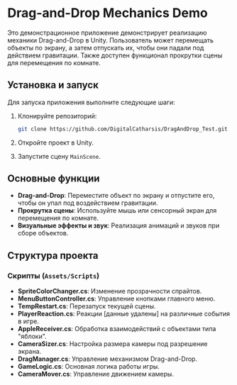 # Drag-and-Drop Mechanics Demo

Это демонстрационное приложение демонстрирует реализацию механики Drag-and-Drop в Unity. Пользователь может перемещать объекты по экрану, а затем отпускать их, чтобы они падали под действием гравитации. Также доступен функционал прокрутки сцены для перемещения по комнате.

## Установка и запуск

Для запуска приложения выполните следующие шаги:

1. Клонируйте репозиторий:

    ```bash
    git clone https://github.com/DigitalCatharsis/DragAndDrop_Test.git
    ```

2. Откройте проект в Unity.

3. Запустите сцену `MainScene`.

## Основные функции

- **Drag-and-Drop**: Переместите объект по экрану и отпустите его, чтобы он упал под воздействием гравитации.
- **Прокрутка сцены**: Используйте мышь или сенсорный экран для перемещения по комнате.
- **Визуальные эффекты и звук**: Реализация анимаций и звуков при сборе объектов.

## Структура проекта

### Скрипты (`Assets/Scripts`)

- **SpriteColorChanger.cs**: Изменение прозрачности спрайтов.
- **MenuButtonController.cs**: Управление кнопками главного меню.
- **TempRestart.cs**: Перезапуск текущей сцены.
- **PlayerReaction.cs**: Реакции [данные удалены] на различные события в игре.
- **AppleReceiver.cs**: Обработка взаимодействий с объектами типа "яблоки".
- **CameraSizer.cs**: Настройка размера камеры под разрешение экрана.
- **DragManager.cs**: Управление механизмом Drag-and-Drop.
- **GameLogic.cs**: Основная логика работы игры.
- **CameraMover.cs**: Управление движением камеры.